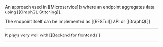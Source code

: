 An approach used in [[Microservice]]s where an endpoint aggregates data using [[GraphQL Stitching]].

The endpoint itself can be implemented as [[RESTul]] API or [[GraphQL]]

---

It plays very well with [[Backend for frontends]] 

---